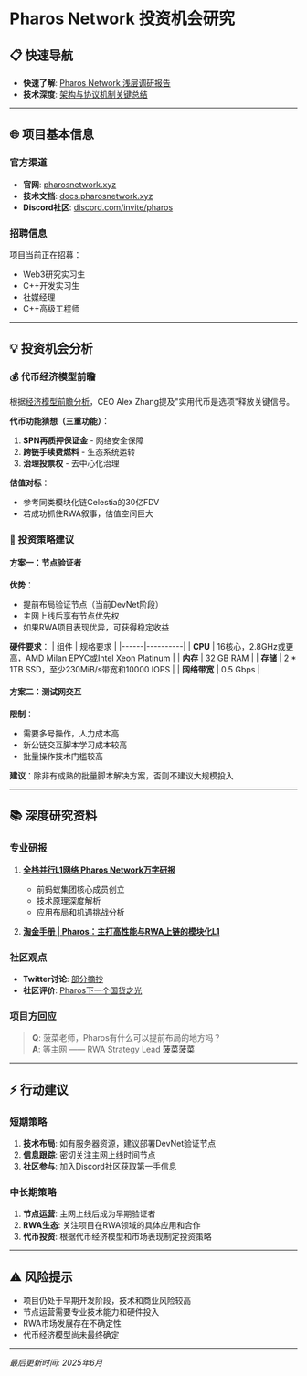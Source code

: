 # Pharos Network 投资机会研究

## 📋 快速导航

- **快速了解**: [Pharos Network 浅层调研报告](https://github.com/ranxi2001/Web3-Project-Research/blob/main/Pharos/Pharos%E6%B5%85%E5%B1%82%E8%B0%83%E7%A0%94%E6%8A%A5%E5%91%8A.md)
- **技术深度**: [架构与协议机制关键总结](https://github.com/ranxi2001/Web3-Project-Research/blob/main/Pharos/Pharos%20%E6%9E%B6%E6%9E%84%E4%B8%8E%E5%8D%8F%E8%AE%AE%E6%9C%BA%E5%88%B6%E5%85%B3%E9%94%AE%E6%80%BB%E7%BB%93.md)

---

## 🌐 项目基本信息

### 官方渠道
- **官网**: [pharosnetwork.xyz](https://pharosnetwork.xyz/)
- **技术文档**: [docs.pharosnetwork.xyz](https://docs.pharosnetwork.xyz/)
- **Discord社区**: [discord.com/invite/pharos](https://discord.com/invite/pharos)

### 招聘信息
项目当前正在招募：
- Web3研究实习生
- C++开发实习生  
- 社媒经理
- C++高级工程师

---

## 💡 投资机会分析

### 💰 代币经济模型前瞻

根据[经济模型前瞻分析](https://x.com/HatunMur/status/1931685137080807683)，CEO Alex Zhang提及"实用代币是选项"释放关键信号。

**代币功能猜想（三重功能）**：
1. **SPN再质押保证金** - 网络安全保障
2. **跨链手续费燃料** - 生态系统运转
3. **治理投票权** - 去中心化治理

**估值对标**：
- 参考同类模块化链Celestia的30亿FDV
- 若成功抓住RWA叙事，估值空间巨大

### 🎯 投资策略建议

#### 方案一：节点验证者
**优势**：
- 提前布局验证节点（当前DevNet阶段）
- 主网上线后享有节点优先权
- 如果RWA项目表现优异，可获得稳定收益

**硬件要求**：
| 组件 | 规格要求 |
|------|----------|
| **CPU** | 16核心，2.8GHz或更高，AMD Milan EPYC或Intel Xeon Platinum |
| **内存** | 32 GB RAM |
| **存储** | 2 * 1TB SSD，至少230MiB/s带宽和10000 IOPS |
| **网络带宽** | 0.5 Gbps |

#### 方案二：测试网交互
**限制**：
- 需要多号操作，人力成本高
- 新公链交互脚本学习成本较高
- 批量操作技术门槛较高

**建议**：除非有成熟的批量脚本解决方案，否则不建议大规模投入

---

## 📚 深度研究资料

### 专业研报
1. **[全栈并行L1网络 Pharos Network万字研报](https://research.web3caff.com/archives/30838?ref=1)**
   - 前蚂蚁集团核心成员创立
   - 技术原理深度解析
   - 应用布局和机遇挑战分析

2. **[淘金手册 | Pharos：主打高性能与RWA上链的模块化L1](https://foresightnews.pro/article/detail/84415)**

### 社区观点
- **Twitter讨论**: [部分摘抄](https://x.com/Web3Caff_Res/status/1920330940188143807)
- **社区评价**: [Pharos下一个国货之光](https://x.com/riyuexiaochu/status/1904863196298809572)

### 项目方回应
> **Q**: 菠菜老师，Pharos有什么可以提前布局的地方吗？  
> **A**: 等主网 —— RWA Strategy Lead [菠菜菠菜](https://x.com/bocaibocai_)

---

## ⚡ 行动建议

### 短期策略
1. **技术布局**: 如有服务器资源，建议部署DevNet验证节点
2. **信息跟踪**: 密切关注主网上线时间节点
3. **社区参与**: 加入Discord社区获取第一手信息

### 中长期策略
1. **节点运营**: 主网上线后成为早期验证者
2. **RWA生态**: 关注项目在RWA领域的具体应用和合作
3. **代币投资**: 根据代币经济模型和市场表现制定投资策略

---

## ⚠️ 风险提示

- 项目仍处于早期开发阶段，技术和商业风险较高
- 节点运营需要专业技术能力和硬件投入
- RWA市场发展存在不确定性
- 代币经济模型尚未最终确定

---

*最后更新时间: 2025年6月*
